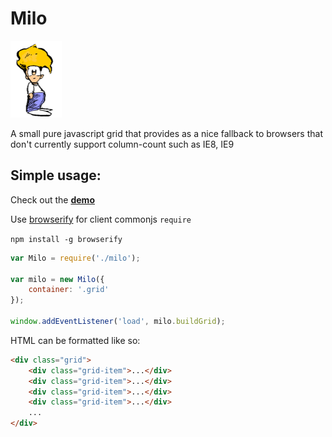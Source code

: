Milo
======

![Milo](images/milo.png)

A small pure javascript grid that provides as a nice fallback to browsers
that don't currently support column-count such as IE8, IE9

Simple usage:
-------------

Check out the [**demo**](https://rawgit.com/davidchase/milo/freepeoples/example/index.html)

Use [browserify](http://browserify.org) for client commonjs `require`

`npm install -g browserify`

```js
var Milo = require('./milo');

var milo = new Milo({
    container: '.grid'
});

window.addEventListener('load', milo.buildGrid);
```

HTML can be formatted like so:

```html
<div class="grid">
    <div class="grid-item">...</div>
    <div class="grid-item">...</div>
    <div class="grid-item">...</div>
    <div class="grid-item">...</div>
    ...
</div>
```